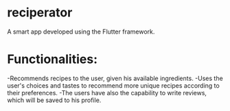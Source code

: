 # reciperator

A smart app developed using the Flutter framework.

# Functionalities:
-Recommends recipes to the user, given his available ingredients.
-Uses the user's choices and tastes to recommend more unique recipes according to their preferences.
-The users have also the capability to write reviews, which will be saved to his profile.

